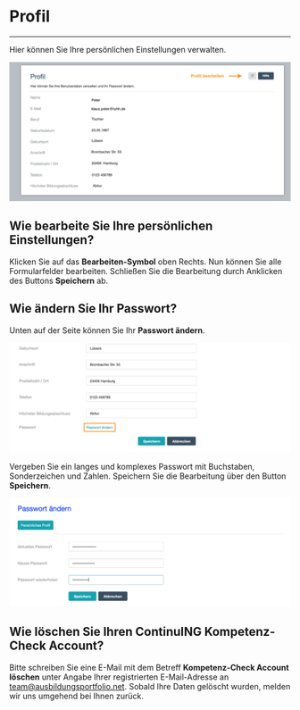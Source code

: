 # Profil

- - -

Hier können Sie Ihre persönlichen Einstellungen verwalten.

![Funktionsübersicht der Profilseite](media/profil.jpg)

## Wie bearbeite Sie Ihre persönlichen Einstellungen?
Klicken Sie auf das **Bearbeiten-Symbol** oben Rechts. Nun können Sie alle Formularfelder bearbeiten. Schließen Sie die Bearbeitung durch Anklicken des Buttons **Speichern** ab.

## Wie ändern Sie Ihr Passwort?
Unten auf der Seite können Sie Ihr **Passwort ändern**. 

![Funktionsübersicht der Profilseite](media/profil_aendern.png)

Vergeben Sie ein langes und komplexes Passwort mit Buchstaben, Sonderzeichen und Zahlen. Speichern Sie die Bearbeitung über den Button **Speichern**.

![Funktionsübersicht der Profilseite](media/passwort_aendern.png)

## Wie löschen Sie Ihren ContinuING Kompetenz-Check Account?
Bitte schreiben Sie eine E-Mail mit dem Betreff **Kompetenz-Check Account löschen** unter Angabe Ihrer registrierten E-Mail-Adresse an team@ausbildungsportfolio.net. Sobald Ihre Daten gelöscht wurden, melden wir uns umgehend bei Ihnen zurück.